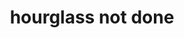 ---
layout: smileys&emotion
title: hourglass not done
emoji: hourglass_not_done
permalink: ⏳.html
image: assets/img/3moji/hourglass_not_done.png
---